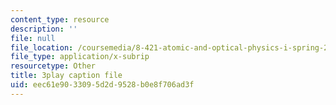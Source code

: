 ```yaml
---
content_type: resource
description: ''
file: null
file_location: /coursemedia/8-421-atomic-and-optical-physics-i-spring-2014/eec61e9033095d2d9528b0e8f706ad3f_Y7UsD2SNIIw.vtt
file_type: application/x-subrip
resourcetype: Other
title: 3play caption file
uid: eec61e90-3309-5d2d-9528-b0e8f706ad3f
---
```

